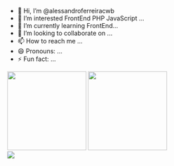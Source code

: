 - 👋 Hi, I’m @alessandroferreiracwb
- 👀 I’m interested FrontEnd PHP JavaScript ...
- 🌱 I’m currently learning FrontEnd...
- 💞️ I’m looking to collaborate on ...
- 📫 How to reach me ...
- 😄 Pronouns: ...
- ⚡ Fun fact: ...

<!---
alessandroferreiracwb/alessandroferreiracwb is a ✨ special ✨ repository because its `README.md` (this file) appears on your GitHub profile.
You can click the Preview link to take a look at your changes.
--->
<img height="180em" src="https://github-readme-stats.vercel.app/api?username=alessandroferreiracwb&show_icons=true&theme=dracula&include_all_comits=true&count_private=true" />
<img height="180em" src="https://github-readme-stats.vercel.app/api/top-langs/?username=alessandroferreiracwb&layout=compac&langs_count=16&theme=dracula"/>
<div>
  <img src="https://img.shields.io/badge/JavaScript-323330?style=for-the-badge&logo=javascript&logoColor=F7DF1E" />
</div>


